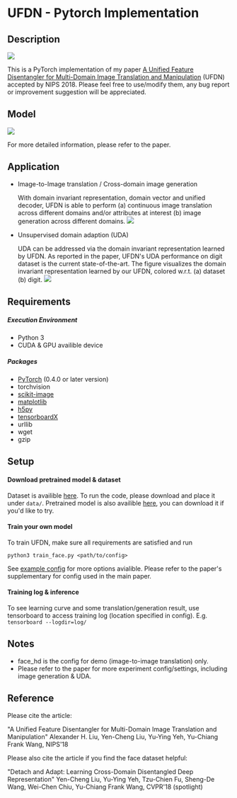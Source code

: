 # UFDN - Pytorch Implementation


## Description

![](log/idea.png)

This is a PyTorch implementation of my paper [A Unified Feature Disentangler for Multi-Domain Image Translation and Manipulation](https://arxiv.org/abs/1809.01361) (UFDN)  accepted by NIPS 2018.
Please feel free to use/modify them, any bug report or improvement suggestion will be appreciated.

## Model

![](log/overview.png)
 
 For more detailed information, please refer to the paper.
 
## Application

-   Image-to-Image translation / Cross-domain image generation

    With domain invariant representation, domain vector and unified decoder, UFDN is able to perform (a) continuous image translation across different domains and/or attributes at interest (b) image generation across different domains.
![](log/translation.jpg)

-   Unsupervised domain adaption (UDA)

    UDA can be addressed via the domain invariant representation learned by UFDN. As reported in the paper, UFDN's UDA performance on digit dataset is the current state-of-the-art. The figure visualizes the domain invariant representation learned by our UFDN, colored w.r.t. (a) dataset (b) digit.
![](log/uda_visualize.jpg)




## Requirements

##### Execution Environment

- Python 3
- CUDA & GPU availible device

##### Packages

- [PyTorch](http://pytorch.org/) (0.4.0 or later version)
- torchvision
- [scikit-image](https://scikit-image.org/)
- [matplotlib](https://matplotlib.org/)
- [h5py](https://www.h5py.org/)
- [tensorboardX](https://github.com/lanpa/tensorboard-pytorch)
- urllib
- wget
- gzip


## Setup

#### Download pretrained model & dataset

Dataset is availible [here](https://drive.google.com/file/d/1_XmbzBLC1dELhDTEMZShiMohVJaHaWaN/view?usp=sharing). To run the code, please download and place it under ```data/```.
Pretrained model is also availible [here](https://drive.google.com/open?id=1MoMWN8oFZVsSbRjRDlw-dMyHfHR9JjHC), you can download it if you'd like to try.

#### Train your own model

To train UFDN, make sure all requirements are satisfied and run

```python3 train_face.py <path/to/config>```

See [example config](config/face_hd.yaml) for more options avialible. Please refer to the paper's supplementary for config used in the main paper.

#### Training log & inference

To see learning curve and some translation/generation result, use tensorboard to access training log (location specified in config). E.g. ```tensorboard --logdir=log/```

## Notes
- face_hd is the config for demo (image-to-image translation) only.
- Please refer to the paper for more experiment config/settings, including image generation & UDA.

## Reference
Please cite the article:

"A Unified Feature Disentangler for Multi-Domain Image Translation and Manipulation"
Alexander H. Liu, Yen-Cheng Liu, Yu-Ying Yeh, Yu-Chiang Frank Wang, NIPS'18

Please also cite the article if you find the face dataset helpful:

"Detach and Adapt: Learning Cross-Domain Disentangled Deep Representation" Yen-Cheng Liu, Yu-Ying Yeh, Tzu-Chien Fu, Sheng-De Wang, Wei-Chen Chiu, Yu-Chiang Frank Wang, CVPR'18 (spotlight)

